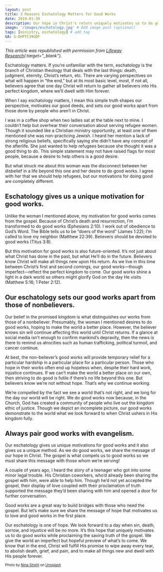 ```yaml
---
layout: post
title: 3 Reasons Eschatology Matters for Good Works
date: 2019-01-30
description: Our hope in Christ's return uniquely motivates us to do good works while proclaiming the saving truth of the gospel. # Add post description (optional)
image: '/images/eschatology.jpg' # Add image post (optional)
tags: [ministry, eschatology] # add tag
GA: G-DHPTC39GDF
---
```

*This article was republished with permission from [Lifeway Research](https://research.lifeway.com/2019/01/28/3-reasons-eschatology-matters-for-good-works){:target="_blank"}.*

Eschatology matters. If you’re unfamiliar with the term, eschatology is the branch of Christian theology that deals with the last things: death, judgment, eternity, Christ’s return, etc. There are varying perspectives on what will happen in “the end,” but at its most basic level, most, if not all, believers agree that one day Christ will return to gather all believers into His perfect kingdom, where we’ll dwell with Him forever.

When I say eschatology matters, I mean this simple truth shapes our perspective, motivates our good deeds, and sets our good works apart from those done by people who aren’t in Christ.

I was in a coffee shop when two ladies sat at the table next to mine. I couldn’t help but overhear their conversation about serving refugee women. Though it sounded like a Christian ministry opportunity, at least one of them mentioned she was non-practicing Jewish. I heard her mention a lack of strong religious beliefs, specifically saying she didn’t have any concept of the afterlife. She just wanted to help refugees because she thought it was a good thing to do. This simple statement may not have raised flags for most people, because a desire to help others is a good desire.

But what struck me about this woman was the disconnect between her disbelief in a life beyond this one and her desire to do good works. I agree with her that we should help refugees, but our motivations for doing good are completely different.

## Eschatology gives us a unique motivation for good works.

Unlike the woman I mentioned above, my motivation for good works comes from the gospel. Because of Christ’s death and resurrection, I’m transformed to do good works (Ephesians 2:10). I work out of obedience to God’s Word. The Bible tells us to be “doers of the word” (James 1:22); I’m called to love my neighbor (Matthew 22:39). Believers should be devoted to good works (Titus 3:8).

But this motivation for good works is also future-oriented. It’s not just about what Christ has done in the past, but what He’ll do in the future. Believers know Christ will make all things new upon His return. As we live in this time between Christ’s first and second comings, our good works—though imperfect—reflect the perfect kingdom to come. Our good works shine a light in a dark world so others might glorify God on the day He visits (Matthew 5:16; 1 Peter 2:12).

## Our eschatology sets our good works apart from those of nonbelievers.

Our belief in the promised kingdom is what distinguishes our works from those of a nonbeliever. Presumably, the woman I mentioned desires to do good works, hoping to make the world a better place. However, the believer knows sin will continue affecting this world until Christ returns. If a glance at social media isn’t enough to confirm mankind’s depravity, then the news is there to remind us atrocities such as human trafficking, political turmoil, and cancer continue.

At best, the non-believer’s good works will provide temporary relief for a particular hardship in a particular place for a particular person. Those who hope in their works often end up hopeless when, despite their hard work, injustice continues. If we can’t make the world a better place on our own, then striving to do good is futile if there’s no life beyond this one. But believers know we’re not without hope. That’s why we continue working.

We’re compelled by the fact we see a world that’s not right, and we long for the day our world will be right. We do good works now because, in the Church, God has created a community of people who live out the kingdom ethic of justice. Though we depict an incomplete picture, our good works demonstrate to the world what we look forward to when Christ ushers in His kingdom fully.

## Always pair good works with evangelism.

Our eschatology gives us unique motivations for good works and it also gives us a unique method. As we do good works, we share the message of our hope in Christ. The gospel is what compels us to good works so we must share this message with those whom we’re serving!

A couple of years ago, I heard the story of a teenager who got into some minor legal trouble. His Christian coworkers, who’d already been sharing the gospel with him, were able to help him. Though he’d not yet accepted the gospel, their display of love coupled with their proclamation of truth supported the message they’d been sharing with him and opened a door for further conversation.

Good works are a great way to build bridges with those who need the gospel. But let’s make sure we share the message of hope that motivates us to love and good works in the first place.

Our eschatology is one of hope. We look forward to a day when sin, death, sorrow, and injustice will be no more. It’s this hope that uniquely motivates us to do good works while proclaiming the saving truth of the gospel. We give the world an imperfect but hopeful preview of what’s to come. We know that in the end, Christ will fulfill His promise to wipe away every tear, to abolish death, grief, and pain, and to make all things new and dwell with His people forever.

<sub>Photo by <a href="https://unsplash.com/@ninastrehl?utm_content=creditCopyText&utm_medium=referral&utm_source=unsplash">Nina Strehl</a> on <a href="https://unsplash.com/photos/man-wearing-black-cap-with-love-your-neighbour-print-during-daytime-Ds0ZIA5gzc4?utm_content=creditCopyText&utm_medium=referral&utm_source=unsplash">Unsplash</a></sub>
  